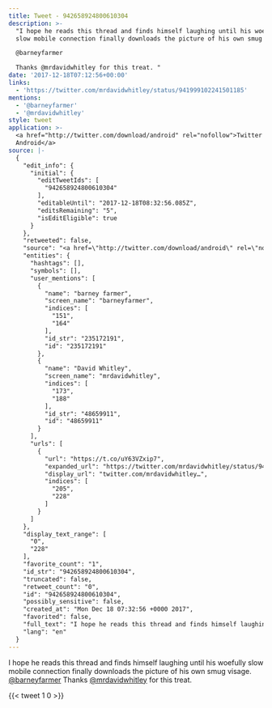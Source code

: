```yaml
---
title: Tweet - 942658924800610304
description: >-
  "I hope he reads this thread and finds himself laughing until his woefully
  slow mobile connection finally downloads the picture of his own smug visage.

  @barneyfarmer 

  Thanks @mrdavidwhitley for this treat. "
date: '2017-12-18T07:12:56+00:00'
links:
  - 'https://twitter.com/mrdavidwhitley/status/941999102241501185'
mentions:
  - '@barneyfarmer'
  - '@mrdavidwhitley'
style: tweet
application: >-
  <a href="http://twitter.com/download/android" rel="nofollow">Twitter for
  Android</a>
source: |-
  {
    "edit_info": {
      "initial": {
        "editTweetIds": [
          "942658924800610304"
        ],
        "editableUntil": "2017-12-18T08:32:56.085Z",
        "editsRemaining": "5",
        "isEditEligible": true
      }
    },
    "retweeted": false,
    "source": "<a href=\"http://twitter.com/download/android\" rel=\"nofollow\">Twitter for Android</a>",
    "entities": {
      "hashtags": [],
      "symbols": [],
      "user_mentions": [
        {
          "name": "barney farmer",
          "screen_name": "barneyfarmer",
          "indices": [
            "151",
            "164"
          ],
          "id_str": "235172191",
          "id": "235172191"
        },
        {
          "name": "David Whitley",
          "screen_name": "mrdavidwhitley",
          "indices": [
            "173",
            "188"
          ],
          "id_str": "48659911",
          "id": "48659911"
        }
      ],
      "urls": [
        {
          "url": "https://t.co/uY63VZxip7",
          "expanded_url": "https://twitter.com/mrdavidwhitley/status/941999102241501185",
          "display_url": "twitter.com/mrdavidwhitley…",
          "indices": [
            "205",
            "228"
          ]
        }
      ]
    },
    "display_text_range": [
      "0",
      "228"
    ],
    "favorite_count": "1",
    "id_str": "942658924800610304",
    "truncated": false,
    "retweet_count": "0",
    "id": "942658924800610304",
    "possibly_sensitive": false,
    "created_at": "Mon Dec 18 07:32:56 +0000 2017",
    "favorited": false,
    "full_text": "I hope he reads this thread and finds himself laughing until his woefully slow mobile connection finally downloads the picture of his own smug visage.\n@barneyfarmer \nThanks @mrdavidwhitley for this treat. https://t.co/uY63VZxip7",
    "lang": "en"
  }
---
```

I hope he reads this thread and finds himself laughing until his woefully slow mobile connection finally downloads the picture of his own smug visage.
[@barneyfarmer](https://twitter.com/@barneyfarmer) 
Thanks [@mrdavidwhitley](https://twitter.com/@mrdavidwhitley) for this treat. 
    
{{< tweet 1 0 >}}
    
